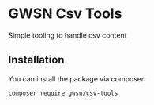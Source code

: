 # GWSN Csv Tools
Simple tooling to handle csv content

## Installation

You can install the package via composer:

``` bash
composer require gwsn/csv-tools
```

